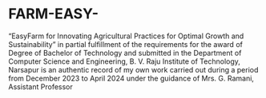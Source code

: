 # FARM-EASY-
“EasyFarm for Innovating Agricultural Practices for Optimal Growth and Sustainability” in partial fulfillment of the requirements for the award of Degree of Bachelor of Technology and submitted in the Department of Computer Science and Engineering, B. V. Raju Institute of Technology, Narsapur is an authentic record of my own work carried out during a period from December 2023 to April 2024 under the guidance of Mrs. G. Ramani, Assistant Professor
